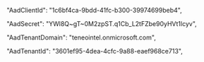 "AadClientId": "1c6bf4ca-9bdd-41fc-b300-39974699beb4",

  "AadSecret": "YWl8Q~gT~0M2zpST.q1Cb_L2tFZbe90yHVt1lcyv",

  "AadTenantDomain": "teneointel.onmicrosoft.com",

  "AadTenantId": "3601ef95-4dea-4cfc-9a88-eaef968ce713",
 
